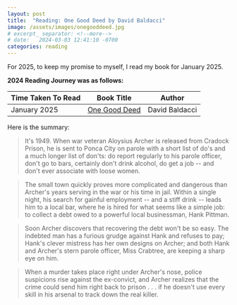 ```yaml
---
layout: post
title:  "Reading: One Good Deed by David Baldacci"
image: /assets/images/onegooddeed.jpg
# excerpt_ separator: <!--more-->
# date:   2024-03-03 12:41:10 -0700
categories: reading
---
```


<p>For 2025, to keep my promise to myself, I read my book for January 2025.</p>

**2024 Reading Journey was as follows:**


| Time Taken To Read      | Book Title | Author | 
| ----------- | ----------- | ----------- | 
| January 2025     | [One Good Deed](https://www.amazon.ca/One-Good-Deed-David-Baldacci/dp/1538750546/)| David Baldacci


Here is the summary:

>It's 1949. When war veteran Aloysius Archer is released from Cradock Prison, he is sent to Ponca City on parole with a short list of do's and a much longer list of don'ts: do report regularly to his parole officer, don't go to bars, certainly don't drink alcohol, do get a job -- and don't ever associate with loose women.

>The small town quickly proves more complicated and dangerous than Archer's years serving in the war or his time in jail. Within a single night, his search for gainful employment -- and a stiff drink -- leads him to a local bar, where he is hired for what seems like a simple job: to collect a debt owed to a powerful local businessman, Hank Pittman.

>Soon Archer discovers that recovering the debt won't be so easy. The indebted man has a furious grudge against Hank and refuses to pay; Hank's clever mistress has her own designs on Archer; and both Hank and Archer's stern parole officer, Miss Crabtree, are keeping a sharp eye on him.

>When a murder takes place right under Archer's nose, police suspicions rise against the ex-convict, and Archer realizes that the crime could send him right back to prison . . . if he doesn't use every skill in his arsenal to track down the real killer.